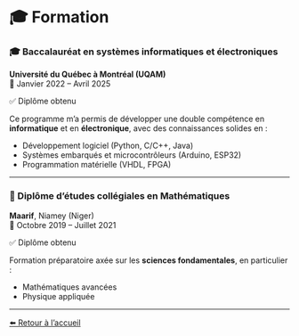 # 🎓 Formation

### 🎓 Baccalauréat en systèmes informatiques et électroniques  
**Université du Québec à Montréal (UQAM)**  
📅 Janvier 2022 – Avril 2025  

✅ Diplôme obtenu

Ce programme m’a permis de développer une double compétence en **informatique** et en **électronique**, 
avec des connaissances solides en :
- Développement logiciel (Python, C/C++, Java)
- Systèmes embarqués et microcontrôleurs (Arduino, ESP32)
- Programmation matérielle (VHDL, FPGA)

---

### 🧮 Diplôme d’études collégiales en Mathématiques  
**Maarif**, Niamey (Niger)  
📅 Octobre 2019 – Juillet 2021

✅ Diplôme obtenu

Formation préparatoire axée sur les **sciences fondamentales**, en particulier :
- Mathématiques avancées
- Physique appliquée
  
---


[⬅️ Retour à l’accueil](index.md)
